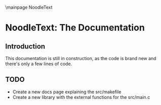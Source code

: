 \mainpage NoodleText

# NoodleText: The Documentation

## Introduction

This documentation is still in construction, as the code is brand new and there's only a few lines of code.

## TODO

- Create a new docs page explaining the src/makefile
- Create a new library with the external functions for the src/main.c
